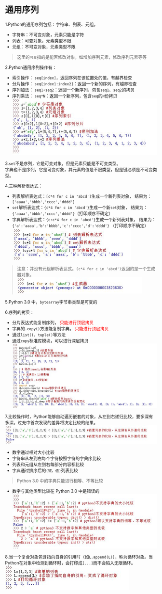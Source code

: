 <!--
    作者：华校专
    email: huaxz1986@163.com
**  本文档可用于个人学习目的，不得用于商业目的  **
-->
# 通用序列
1.Python的通用序列包括：字符串、列表、元组。

* 字符串：不可变对象，元素只能是字符
* 列表：可变对象，元素类型不限
* 元组：不可变对象，元素类型不限
>这里的`可变`指的是能否修改对象，如增加序列元素，修改序列元素等等

2.Python通用序列操作有：

* 索引操作： `seq[index]`，返回序列在该位置处的值，有越界检查
* 分片操作： `seq[index1:index2]`：返回一个新的序列，有越界检查
* 序列加法： `seq1+seq2`：返回一个新序列，包含`seq1`、`seq2`的拷贝
* 序列乘法： `seq*N`：返回一个新序列，包含`seq`的`N`份拷贝  
![通用序列操作](../imgs/python_7_1.JPG)

3.`set`不是序列，它是可变对象，但是元素只能是不可变类型。  
字典也不是序列，它是可变对象，其元素的值是不限类型，但是键必须是不可变类型。

4.三种解析表达式：

* 列表解析表达式：`[c*4 for c in 'abcd']`生成一个新列表对象，
  结果为：`['aaaa','bbbb','cccc','dddd']`
* `set`解析表达式：`{c*4 for c in 'abcd'}`生成一个新`set`对象，
  结果为：`{'aaaa','bbbb','cccc','dddd'}`（打印顺序不确定）
* 字典解析表达式：`{c:c*4 for c in 'abcd'}`生成一个新列表对象，
  结果为：`{'a':'aaaa','b':'bbbb','c':'cccc','d':'dddd'}` （打印顺序不确定） 
![三种解析表达式](../imgs/python_7_2.JPG)
>注意：并没有元组解析表达式。`(c*4 for c in 'abcd')`返回的是一个生成器对象。  
![生成器表达式](../imgs/python_7_3.JPG)

5.Python 3.0 中，`bytearray`字节串类型是可变的

6.序列的拷贝：

* 分片表达式能复制序列， <font color='red'>只能进行顶层拷贝</font>
* 字典的`.copy()`方法能复制字典， <font color='red'>只能进行顶层拷贝</font>
* 通过`list()`、`tuple()`等方法
* 通过`copy`标准库模块，可以进行深层拷贝  
![序列的拷贝](../imgs/python_7_4.JPG)

7.比较操作时，Python能够自动遍历嵌套的对象，从左到右递归比较，要多深有多深。过充中首次发现的差异将决定比较的结果。  
![嵌套序列的比较](../imgs/python_7_5.JPG)

* 数字通过相对大小比较
* 字符串从左到右每个字符按照字符的字典序比较
* 列表和元组从左到右每部分内容都比较
* 字典通过排序后的`(键，值)`列表比较
>Python 3.0 中的字典只能进行相等、不等比较

* 数字与其他类型比较在 Python 3.0 中是错误的  
![Python3不支持的比较操作](../imgs/python_7_6.JPG)

8.当一个复合对象包含指向自身的引用时（如`L.append(L)`），称为循环对象。当Python在对象中检测到循环时，会打印成`[...]`而不会陷入无限循环。  
 ![Python3循环对象](../imgs/python_7_7.JPG)





